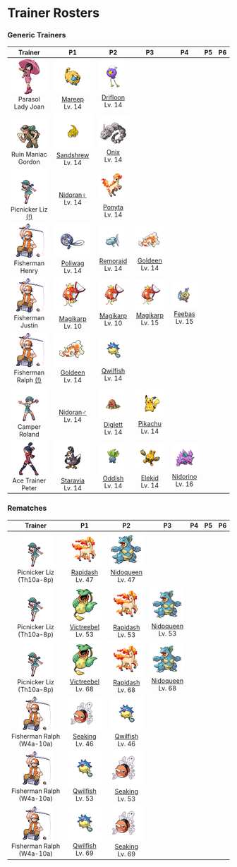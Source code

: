 # Trainer Rosters

### Generic Trainers

| Trainer | P1 | P2 | P3 | P4 | P5 | P6 |
|:-------:|:--:|:--:|:--:|:--:|:--:|:--:|
| ![Parasol Lady Joan](../../assets/trainers/parasol_lady.png "Parasol Lady Joan")<br>Parasol Lady Joan | ![Mareep](../../assets/sprites/mareep/front.gif "Mareep")<br>[Mareep](../../pokemon/mareep.md/)<br>Lv. 14 | ![Drifloon](../../assets/sprites/drifloon/front.gif "Drifloon")<br>[Drifloon](../../pokemon/drifloon.md/)<br>Lv. 14 |
| ![Ruin Maniac Gordon](../../assets/trainers/ruin_maniac.png "Ruin Maniac Gordon")<br>Ruin Maniac Gordon | ![Sandshrew](../../assets/sprites/sandshrew/front.gif "Sandshrew")<br>[Sandshrew](../../pokemon/sandshrew.md/)<br>Lv. 14 | ![Onix](../../assets/sprites/onix/front.gif "Onix")<br>[Onix](../../pokemon/onix.md/)<br>Lv. 14 |
| ![Picnicker Liz [(!)](#rematches)](../../assets/trainers/picnicker.png "Picnicker Liz [(!)](#rematches)")<br>Picnicker Liz [(!)](#rematches) | <br>[Nidoran♀](../../pokemon/nidoran.md/)<br>Lv. 14 | ![Ponyta](../../assets/sprites/ponyta/front.gif "Ponyta")<br>[Ponyta](../../pokemon/ponyta.md/)<br>Lv. 14 |
| ![Fisherman Henry](../../assets/trainers/fisherman.png "Fisherman Henry")<br>Fisherman Henry | ![Poliwag](../../assets/sprites/poliwag/front.gif "Poliwag")<br>[Poliwag](../../pokemon/poliwag.md/)<br>Lv. 14 | ![Remoraid](../../assets/sprites/remoraid/front.gif "Remoraid")<br>[Remoraid](../../pokemon/remoraid.md/)<br>Lv. 14 | ![Goldeen](../../assets/sprites/goldeen/front.gif "Goldeen")<br>[Goldeen](../../pokemon/goldeen.md/)<br>Lv. 14 |
| ![Fisherman Justin](../../assets/trainers/fisherman.png "Fisherman Justin")<br>Fisherman Justin | ![Magikarp](../../assets/sprites/magikarp/front.gif "Magikarp")<br>[Magikarp](../../pokemon/magikarp.md/)<br>Lv. 10 | ![Magikarp](../../assets/sprites/magikarp/front.gif "Magikarp")<br>[Magikarp](../../pokemon/magikarp.md/)<br>Lv. 10 | ![Magikarp](../../assets/sprites/magikarp/front.gif "Magikarp")<br>[Magikarp](../../pokemon/magikarp.md/)<br>Lv. 15 | ![Feebas](../../assets/sprites/feebas/front.gif "Feebas")<br>[Feebas](../../pokemon/feebas.md/)<br>Lv. 15 |
| ![Fisherman Ralph [(!)](#rematches)](../../assets/trainers/fisherman.png "Fisherman Ralph [(!)](#rematches)")<br>Fisherman Ralph [(!)](#rematches) | ![Goldeen](../../assets/sprites/goldeen/front.gif "Goldeen")<br>[Goldeen](../../pokemon/goldeen.md/)<br>Lv. 14 | ![Qwilfish](../../assets/sprites/qwilfish/front.gif "Qwilfish")<br>[Qwilfish](../../pokemon/qwilfish.md/)<br>Lv. 14 |
| ![Camper Roland](../../assets/trainers/camper.png "Camper Roland")<br>Camper Roland | <br>[Nidoran♂](../../pokemon/nidoran.md/)<br>Lv. 14 | ![Diglett](../../assets/sprites/diglett/front.gif "Diglett")<br>[Diglett](../../pokemon/diglett.md/)<br>Lv. 14 | ![Pikachu](../../assets/sprites/pikachu/front.gif "Pikachu")<br>[Pikachu](../../pokemon/pikachu.md/)<br>Lv. 14 |
| ![Ace Trainer Peter](../../assets/trainers/ace_trainer.png "Ace Trainer Peter")<br>Ace Trainer Peter | ![Staravia](../../assets/sprites/staravia/front.gif "Staravia")<br>[Staravia](../../pokemon/staravia.md/)<br>Lv. 14 | ![Oddish](../../assets/sprites/oddish/front.gif "Oddish")<br>[Oddish](../../pokemon/oddish.md/)<br>Lv. 14 | ![Elekid](../../assets/sprites/elekid/front.gif "Elekid")<br>[Elekid](../../pokemon/elekid.md/)<br>Lv. 14 | ![Nidorino](../../assets/sprites/nidorino/front.gif "Nidorino")<br>[Nidorino](../../pokemon/nidorino.md/)<br>Lv. 16 |


### Rematches

| Trainer | P1 | P2 | P3 | P4 | P5 | P6 |
|:-------:|:--:|:--:|:--:|:--:|:--:|:--:|
| ![Picnicker Liz (Th10a-8p)](../../assets/trainers/picnicker.png "Picnicker Liz (Th10a-8p)")<br>Picnicker Liz (Th10a-8p) | ![Rapidash](../../assets/sprites/rapidash/front.gif "Rapidash")<br>[Rapidash](../../pokemon/rapidash.md/)<br>Lv. 47 | ![Nidoqueen](../../assets/sprites/nidoqueen/front.gif "Nidoqueen")<br>[Nidoqueen](../../pokemon/nidoqueen.md/)<br>Lv. 47 |
| ![Picnicker Liz (Th10a-8p)](../../assets/trainers/picnicker.png "Picnicker Liz (Th10a-8p)")<br>Picnicker Liz (Th10a-8p) | ![Victreebel](../../assets/sprites/victreebel/front.gif "Victreebel")<br>[Victreebel](../../pokemon/victreebel.md/)<br>Lv. 53 | ![Rapidash](../../assets/sprites/rapidash/front.gif "Rapidash")<br>[Rapidash](../../pokemon/rapidash.md/)<br>Lv. 53 | ![Nidoqueen](../../assets/sprites/nidoqueen/front.gif "Nidoqueen")<br>[Nidoqueen](../../pokemon/nidoqueen.md/)<br>Lv. 53 |
| ![Picnicker Liz (Th10a-8p)](../../assets/trainers/picnicker.png "Picnicker Liz (Th10a-8p)")<br>Picnicker Liz (Th10a-8p) | ![Victreebel](../../assets/sprites/victreebel/front.gif "Victreebel")<br>[Victreebel](../../pokemon/victreebel.md/)<br>Lv. 68 | ![Rapidash](../../assets/sprites/rapidash/front.gif "Rapidash")<br>[Rapidash](../../pokemon/rapidash.md/)<br>Lv. 68 | ![Nidoqueen](../../assets/sprites/nidoqueen/front.gif "Nidoqueen")<br>[Nidoqueen](../../pokemon/nidoqueen.md/)<br>Lv. 68 |
| ![Fisherman Ralph (W4a-10a)](../../assets/trainers/fisherman.png "Fisherman Ralph (W4a-10a)")<br>Fisherman Ralph (W4a-10a) | ![Seaking](../../assets/sprites/seaking/front.gif "Seaking")<br>[Seaking](../../pokemon/seaking.md/)<br>Lv. 46 | ![Qwilfish](../../assets/sprites/qwilfish/front.gif "Qwilfish")<br>[Qwilfish](../../pokemon/qwilfish.md/)<br>Lv. 46 |
| ![Fisherman Ralph (W4a-10a)](../../assets/trainers/fisherman.png "Fisherman Ralph (W4a-10a)")<br>Fisherman Ralph (W4a-10a) | ![Qwilfish](../../assets/sprites/qwilfish/front.gif "Qwilfish")<br>[Qwilfish](../../pokemon/qwilfish.md/)<br>Lv. 53 | ![Seaking](../../assets/sprites/seaking/front.gif "Seaking")<br>[Seaking](../../pokemon/seaking.md/)<br>Lv. 53 |
| ![Fisherman Ralph (W4a-10a)](../../assets/trainers/fisherman.png "Fisherman Ralph (W4a-10a)")<br>Fisherman Ralph (W4a-10a) | ![Qwilfish](../../assets/sprites/qwilfish/front.gif "Qwilfish")<br>[Qwilfish](../../pokemon/qwilfish.md/)<br>Lv. 69 | ![Seaking](../../assets/sprites/seaking/front.gif "Seaking")<br>[Seaking](../../pokemon/seaking.md/)<br>Lv. 69 |

